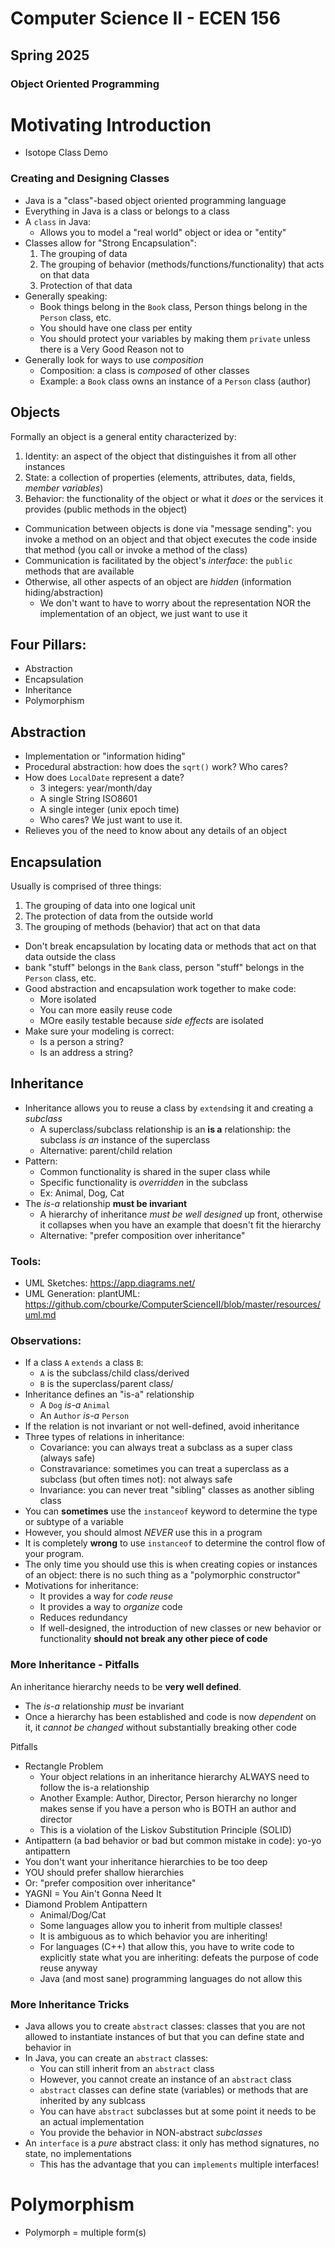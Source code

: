 # Computer Science II - ECEN 156
## Spring 2025
### Object Oriented Programming

# Motivating Introduction

* Isotope Class Demo

### Creating and Designing Classes

* Java is a "class"-based object oriented programming language
* Everything in Java is a class or belongs to a class
* A `class` in Java:
  * Allows you to model a "real world" object or idea or "entity"
* Classes allow for "Strong Encapsulation":
    1. The grouping of data
    2. The grouping of behavior (methods/functions/functionality) that acts on that data
    3. Protection of that data
* Generally speaking:
  * Book things belong in the `Book` class, Person things belong in the `Person` class, etc.
  * You should have one class per entity
  * You should protect your variables by making them `private` unless there is a Very Good Reason not to
* Generally look for ways to use *composition*
  * Composition: a class is *composed* of other classes
  * Example: a `Book` class owns an instance of a `Person` class (author)

## Objects

Formally an object is a general entity characterized by:
1. Identity: an aspect of the object that distinguishes it from all other instances
2. State: a collection of properties (elements, attributes, data, fields, *member variables*)
3. Behavior: the functionality of the object or what it *does* or the services it provides (public methods in the object)

* Communication between objects is done via "message sending": you invoke a method on an object and that object executes the code inside that method (you call or invoke a method of the class)
* Communication is facilitated by the object's *interface*: the `public` methods that are available
* Otherwise, all other aspects of an object are *hidden* (information hiding/abstraction)
  * We don't want to have to worry about the representation NOR the implementation of an object, we just want to use it

## Four Pillars:

* Abstraction
* Encapsulation
* Inheritance
* Polymorphism

## Abstraction

* Implementation or "information hiding"
* Procedural abstraction: how does the `sqrt()` work?  Who cares?
* How does `LocalDate` represent a date?
  * 3 integers: year/month/day
  * A single String ISO8601
  * A single integer (unix epoch time)
  * Who cares?  We just want to use it.
* Relieves you of the need to know about any details of an object

## Encapsulation

Usually is comprised of three things:
1. The grouping of data into one logical unit
2. The protection of data from the outside world
3. The grouping of methods (behavior) that act on that data

* Don't break encapsulation by locating data or methods that act on that data outside the class
* bank "stuff" belongs in the `Bank` class, person "stuff" belongs in the `Person` class, etc.
* Good abstraction and encapsulation work together to make code:
  * More isolated
  * You can more easily reuse code
  * MOre easily testable because *side effects* are isolated
* Make sure your modeling is correct:
  * Is a person a string?
  * Is an address a string?

## Inheritance

* Inheritance allows you to reuse a class by `extends`ing it and creating a *subclass*
  * A superclass/subclass relationship is an **is a** relationship: the subclass *is an* instance of the superclass
  * Alternative: parent/child relation
* Pattern:
  * Common functionality is shared in the super class while
  * Specific functionality is *overridden* in the subclass
  * Ex: Animal, Dog, Cat
* The *is-a* relationship **must be invariant**
  * A hierarchy of inheritance *must be well designed* up front, otherwise it collapses when you have an example that doesn't fit the hierarchy
  * Alternative: "prefer composition over inheritance"

### Tools:
  * UML Sketches: https://app.diagrams.net/
  * UML Generation: plantUML: https://github.com/cbourke/ComputerScienceII/blob/master/resources/uml.md

### Observations:

* If a class `A` `extends` a class `B`:
  * `A` is the subclass/child class/derived
  * `B` is the superclass/parent class/
* Inheritance defines an "is-a" relationship
  * A `Dog` *is-a* `Animal`
  * An `Author` *is-a* `Person`
* If the relation is not invariant or not well-defined, avoid inheritance
* Three types of relations in inheritance:
  * Covariance: you can always treat a subclass as a super class (always safe)
  * Constravariance: sometimes you can treat a superclass as a subclass (but often times not): not always safe
  * Invariance: you can never treat "sibling" classes as another sibling class
*  You can **sometimes** use the `instanceof` keyword to determine the type or subtype of a variable
  * However, you should almost *NEVER* use this in a program
  * It is completely **wrong** to use `instanceof` to determine the control flow of your program.
  * The only time you should use this is when creating copies or instances of an object: there is no such thing as a "polymorphic constructor"
* Motivations for inheritance:
  * It provides a way for *code reuse*
  * It provides a way to *organize* code
  * Reduces redundancy
  * If well-designed, the introduction of new classes or new behavior or functionality **should not break any other piece of code**

### More Inheritance - Pitfalls

An inheritance hierarchy needs to be **very well defined**.
  * The *is-a* relationship *must* be invariant
  * Once a hierarchy has been established and code is now *dependent* on it, it *cannot be changed* without substantially breaking other code

Pitfalls
* Rectangle Problem
  * Your object relations in an inheritance hierarchy ALWAYS need to follow the is-a relationship
  * Another Example: Author, Director, Person hierarchy no longer makes sense if you have a person who is BOTH an author and director
  * This is a violation of the Liskov Substitution Principle (SOLID)
 * Antipattern (a bad behavior or bad but common mistake in code): yo-yo antipattern
  * You don't want your inheritance hierarchies to be too deep
  * YOU should prefer shallow hierarchies
  * Or: "prefer composition over inheritance"
  * YAGNI = You Ain't Gonna Need It
* Diamond Problem Antipattern
  * Animal/Dog/Cat
  * Some languages allow you to inherit from multiple classes!
  * It is ambiguous as to which behavior you are inheriting!
  * For languages (C++) that allow this, you have to write code to explicitly state what you are inheriting: defeats the purpose of code reuse anyway
  * Java (and most sane) programming languages do not allow this

### More Inheritance Tricks

* Java allows you to create `abstract` classes: classes that you are not allowed to instantiate instances of but that you can define state and behavior in
* In Java, you can create an `abstract` classes:
  * You can still inherit from an `abstract` class
  * However, you cannot create an instance of an `abstract` class
  * `abstract` classes can define state (variables) or methods that are inherited by any sublcass
  * You can have `abstract` subclasses but at some point it needs to be an actual implementation
  * You provide the behavior in NON-abstract *subclasses*
* An `interface` is a *pure* abstract class: it only has method signatures, no state, no implementations
  * This has the advantage that you can `implements` multiple interfaces!

# Polymorphism

* Polymorph = multiple form(s)


```text





```
